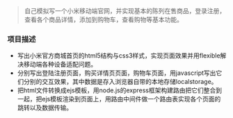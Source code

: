 >自己模拟写一个小米移动端官网，并实现基本的陈列在售商品，登录注册，
查看各个商品详情，添加到购物车，查看购物等基本功能。

### 项目描述

- 写出小米官方商城首页的html5结构与css3样式，实现页面效果并用flexible解决移动端各种设备适配问题。
- 分别写出登陆注册页面，购买详情页页面，购物车页面，用javascript写出它们分别的交互效果，其中数据是存入浏览器自带的本地存储localstorage。
- 把html文件转换成ejs模板，用node.js的express框架构建路由把它们整合到一起，把ejs模板渲染到页面上，用路由中间件做一个路由表实现各个页面的跳转以及数据传输。
